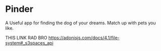 # Pinder

A Useful app for finding the dog of your dreams. Match up with pets you like.

THIS LINK RAD BRO https://adonisjs.com/docs/4.1/file-system#_s3spaces_api